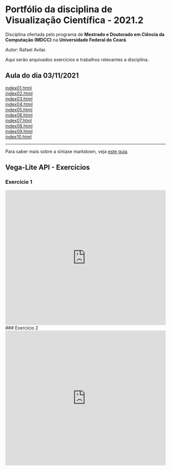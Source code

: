 # Portfólio da disciplina de Visualização Científica - 2021.2
Disciplina ofertada pelo programa de **Mestrado e Doutorado em Ciência da Computação (MDCC)** na **Universidade Federal do Ceará**.

*Autor*: Rafael Avilar.

Aqui serão arquivados exercícios e trabalhos relevantes a disciplina.

## Aula do dia 03/11/2021

[index01.html](basic/index01.html)<br>
[index02.html](basic/index02.html)<br>
[index03.html](basic/index03.html)<br>
[index04.html](basic/index04.html)<br>
[index05.html](basic/index05.html)<br>
[index06.html](basic/index06.html)<br>
[index07.html](basic/index07.html)<br>
[index08.html](basic/index08.html)<br>
[index09.html](basic/index09.html)<br>
[index10.html](basic/index10.html)<br>

---

Para saber mais sobre a sintaxe markdown, veja [este guia](https://guides.github.com/features/mastering-markdown/).

## Vega-Lite API - Exercícios

### Exercício 1
<iframe width="100%" height="423" frameborder="0"
  src="https://observablehq.com/embed/@rafero1/vega-lite-api-exercicios?cells=exer1"></iframe>
### Exercício 2
<iframe width="100%" height="423" frameborder="0"
  src="https://observablehq.com/embed/@rafero1/vega-lite-api-exercicios?cells=exer2"></iframe>